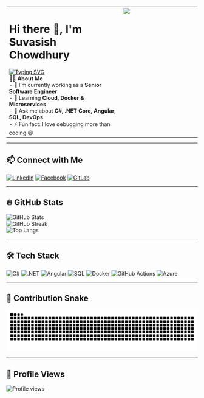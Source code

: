   <table>
  <tr>
    <td valign="top" width="60%">

<h1>Hi there 👋, I'm Suvasish Chowdhury</h1>

<a href="https://git.io/typing-svg">
  <img src="https://readme-typing-svg.demolab.com?font=Fira+Code&size=25&duration=3000&pause=1000&color=00F700&width=550&lines=Senior+Software+Engineer;8%2B+Years+Experience;C%23+.NET+%7C+Angular+%7C+SQL+%7C+DevOps;Passionate+about+Clean+Code+%26+Architecture" alt="Typing SVG" />
</a>

<br/>
<b>👨‍💻 About Me </b><br>
- 🔭 I’m currently working as a <b>Senior Software Engineer</b> <br>
- 🌱 Learning <b>Cloud, Docker & Microservices</b><br> 
- 💬 Ask me about <b>C#, .NET Core, Angular, SQL, DevOps</b><br>
- ⚡ Fun fact: I love debugging more than coding 😆  <br>


</td>
<td valign="top" width="40%">
<img src="https://media.giphy.com/media/qgQUggAC3Pfv687qPC/giphy.gif" width="400"/>

</td>
 
</table>

---

## 📫 Connect with Me
[![LinkedIn](https://img.shields.io/badge/LinkedIn-blue?logo=linkedin)](https://www.linkedin.com/in/chowdhurysuvasish)
[![Facebook](https://img.shields.io/badge/Facebook-1877F2?logo=facebook&logoColor=white)](https://www.facebook.com/chowdhurybono)
[![GitLab](https://img.shields.io/badge/GitLab-FC6D26?logo=gitlab&logoColor=white)](https://gitlab.com/Suvasish)

---
## 🔥 GitHub Stats
![GitHub Stats](https://github-readme-stats.vercel.app/api?username=SuvasishChowdhury&show_icons=true&theme=radical)  
![GitHub Streak](https://streak-stats.demolab.com?user=SuvasishChowdhury&theme=radical&hide_border=true)  
![Top Langs](https://github-readme-stats.vercel.app/api/top-langs/?username=SuvasishChowdhury&layout=compact&theme=tokyonight)  

---

## 🛠 Tech Stack  

![C#](https://img.shields.io/badge/C%23-239120?style=for-the-badge&logo=c-sharp&logoColor=white)
![.NET](https://img.shields.io/badge/.NET-512BD4?style=for-the-badge&logo=dotnet&logoColor=white)
![Angular](https://img.shields.io/badge/Angular-DD0031?style=for-the-badge&logo=angular&logoColor=white)
![SQL](https://img.shields.io/badge/SQL-025E8C?style=for-the-badge&logo=sqlite&logoColor=white)
![Docker](https://img.shields.io/badge/Docker-2496ED?style=for-the-badge&logo=docker&logoColor=white)
![GitHub Actions](https://img.shields.io/badge/GitHub%20Actions-2088FF?style=for-the-badge&logo=github-actions&logoColor=white)
![Azure](https://img.shields.io/badge/Azure-0078D4?style=for-the-badge&logo=microsoftazure&logoColor=white)

---

## 🐍 Contribution Snake  

![GitHub Snake Animation](https://github.com/SuvasishChowdhury/SuvasishChowdhury/blob/output/snake.svg)

---

## 👀 Profile Views  

![Profile views](https://komarev.com/ghpvc/?username=SuvasishChowdhury&color=blue&style=flat-square)

